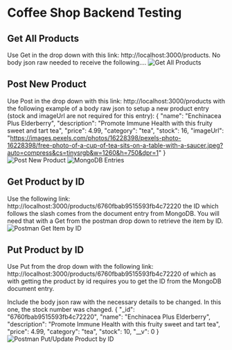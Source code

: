 # Coffee Shop Backend Testing

## Get All Products
Use Get in the drop down with this link: http://localhost:3000/products. No body json raw needed to receive the following....
![Get All Products](https://res.cloudinary.com/dgls7u3iq/image/upload/v1734409761/CoffeeShopBackendTestsScreenshots/coffeeshopbackendinitialgetproductstest_x91350.png)

## Post New Product
Use Post in the drop down with this link: http://localhost:3000/products with the following example of a body raw json to setup a new product entry (stock and imageUrl are not required for this entry):
{
    "name": "Enchinacea Plus Elderberry",
    "description": "Promote Immune Health with this fruity sweet and tart tea",
    "price": 4.99,
    "category": "tea",
    "stock": 16,
    "imageUrl": "https://images.pexels.com/photos/16228398/pexels-photo-16228398/free-photo-of-a-cup-of-tea-sits-on-a-table-with-a-saucer.jpeg?auto=compress&cs=tinysrgb&w=1260&h=750&dpr=1"
}
![Post New Product](https://res.cloudinary.com/dgls7u3iq/image/upload/v1734409762/CoffeeShopBackendTestsScreenshots/coffeeshopbackendpostmanpostnewproduct_rnyphh.png)
![MongoDB Entries](https://res.cloudinary.com/dgls7u3iq/image/upload/v1734410475/CoffeeShopBackendTestsScreenshots/Screenshot_2024-12-16_223834_jjraqk.png)

## Get Product by ID
Use the following link: http://localhost:3000/products/6760fbab9515593fb4c72220 the ID which follows the slash comes from the document entry from MongoDB. You will need that with a Get from the postman drop down to retrieve the item by ID. 
![Postman Get Item by ID](https://res.cloudinary.com/dgls7u3iq/image/upload/v1734410475/CoffeeShopBackendTestsScreenshots/Screenshot_2024-12-16_223807_cpui6q.png)

## Put Product by ID
Use Put from the drop down with the following link: http://localhost:3000/products/6760fbab9515593fb4c72220 of which as with getting the product by id requires you to get the ID from the MongoDB document entry.

Include the body json raw with the necessary details to be changed. In this one, the stock number was changed. 
{
    "_id": "6760fbab9515593fb4c72220",
    "name": "Enchinacea Plus Elderberry",
    "description": "Promote Immune Health with this fruity sweet and tart tea",
    "price": 4.99,
    "category": "tea",
    "stock": 10,
    "__v": 0
}
![Postman Put/Update Product by ID](https://res.cloudinary.com/dgls7u3iq/image/upload/v1734410986/CoffeeShopBackendTestsScreenshots/Screenshot_2024-12-16_224756_sgadz2.png)